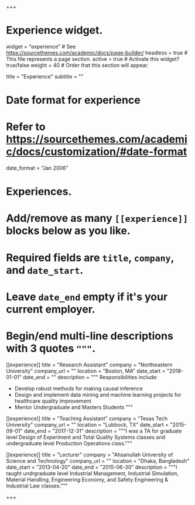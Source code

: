 +++
# Experience widget.
widget = "experience"  # See https://sourcethemes.com/academic/docs/page-builder/
headless = true  # This file represents a page section.
active = true  # Activate this widget? true/false
weight = 40  # Order that this section will appear.

title = "Experience"
subtitle = ""

# Date format for experience
#   Refer to https://sourcethemes.com/academic/docs/customization/#date-format
date_format = "Jan 2006"

# Experiences.
#   Add/remove as many `[[experience]]` blocks below as you like.
#   Required fields are `title`, `company`, and `date_start`.
#   Leave `date_end` empty if it's your current employer.
#   Begin/end multi-line descriptions with 3 quotes `"""`.
[[experience]]
  title = "Research Assistant"
  company = "Northeastern University"
  company_url = ""
  location = "Boston, MA"
  date_start = "2018-01-01"
  date_end = ""
  description = """
  Responsibilities include:
  
  * Develop robust methods for making causal inference
  * Design and implement data mining and machine learning projects for healthcare quality improvement
  * Mentor Undergraduate and Masters Students 
  """

[[experience]]
  title = "Teaching Assistant"
  company = "Texas Tech University"
  company_url = ""
  location = "Lubbock, TX"
  date_start = "2015-09-01"
  date_end = "2017-12-31"
  description = """I was a TA for graduate level Design of Experiment and Total Quality Systems classes and undergraduate level Production Operations class."""
  
  [[experience]]
  title = "Lecturer"
  company = "Ahsanullah University of Science and Technology"
  company_url = ""
  location = "Dhaka, Bangladesh"
  date_start = "2013-04-20"
  date_end = "2015-06-30"
  description = """I taught undrgraduate level Industrial Management, Industrial Simulation, Material Handling, Engineering Economy, and Safety Engineering & Industrial Law classes."""

+++
